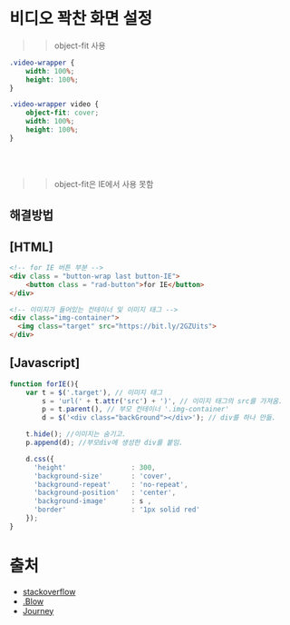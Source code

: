 # 비디오 꽉찬 화면 설정

>> object-fit 사용
```css
.video-wrapper {
    width: 100%;
    height: 100%;
}

.video-wrapper video {
    object-fit: cover;
    width: 100%;
    height: 100%;
}
```

<br/><br/>

>> object-fit은 IE에서 사용 못함
## 해결방법
## **[HTML]**
```html
<!-- for IE 버튼 부분 -->
<div class = "button-wrap last button-IE">
    <button class = "rad-button">for IE</button> 
</div>

<!-- 이미지가 들어있는 컨테이너 및 이미지 태그 -->
<div class="img-container">
  <img class="target" src="https://bit.ly/2GZUits">
</div>
```

## **[Javascript]**
```javascript
function forIE(){
    var t = $('.target'), // 이미지 태그 
        s = 'url(' + t.attr('src') + ')', // 이미지 태그의 src를 가져옴.
        p = t.parent(), // 부모 컨테이너 '.img-container'
        d = $('<div class="backGround"></div>'); // div를 하나 만듦.

    t.hide(); //이미지는 숨기고.
    p.append(d); //부모div에 생성한 div를 붙임.

    d.css({
      'height'                : 300,
      'background-size'       : 'cover',
      'background-repeat'     : 'no-repeat',
      'background-position'   : 'center',
      'background-image'      : s ,
      'border'                : '1px solid red'
    });
}
```

# 출처
- [stackoverflow](https://stackoverflow.com/questions/20127763/video-100-width-and-height#comment77429639_39668310)
- [.Blow](http://error404.co.kr/dev/2019/05/04/CSSinIE/#object-fit%EC%9D%84-%EC%82%AC%EC%9A%A9%ED%95%A0-%EB%95%8C-ie%EB%8A%94-%EC%96%B4%EB%96%BB%EA%B2%8C-%ED%95%A0%EA%B9%8C)
- [Journey](http://blog.naver.com/PostView.nhn?blogId=seri313&logNo=221396791807&parentCategoryNo=&categoryNo=20&viewDate=&isShowPopularPosts=true&from=search)